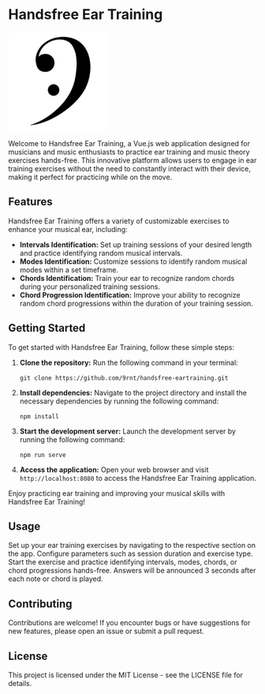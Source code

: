 # Handsfree Ear Training

<img src="src/assets/logo.png" alt="Handsfree Ear Training Logo" width="200"/>

Welcome to Handsfree Ear Training, a Vue.js web application designed for musicians and music enthusiasts to practice ear training and music theory exercises hands-free. This innovative platform allows users to engage in ear training exercises without the need to constantly interact with their device, making it perfect for practicing while on the move.

## Features

Handsfree Ear Training offers a variety of customizable exercises to enhance your musical ear, including:

- **Intervals Identification:** Set up training sessions of your desired length and practice identifying random musical intervals.
- **Modes Identification:** Customize sessions to identify random musical modes within a set timeframe.
- **Chords Identification:** Train your ear to recognize random chords during your personalized training sessions.
- **Chord Progression Identification:** Improve your ability to recognize random chord progressions within the duration of your training session.

## Getting Started

To get started with Handsfree Ear Training, follow these simple steps:

1. **Clone the repository:** Run the following command in your terminal:
    ```
    git clone https://github.com/9rnt/handsfree-eartraining.git
    ```

2. **Install dependencies:** Navigate to the project directory and install the necessary dependencies by running the following command:
    ```
    npm install
    ```

3. **Start the development server:** Launch the development server by running the following command:
    ```
    npm run serve
    ```

4. **Access the application:** Open your web browser and visit `http://localhost:8080` to access the Handsfree Ear Training application.

Enjoy practicing ear training and improving your musical skills with Handsfree Ear Training!

## Usage

Set up your ear training exercises by navigating to the respective section on the app.
Configure parameters such as session duration and exercise type.
Start the exercise and practice identifying intervals, modes, chords, or chord progressions hands-free.
Answers will be announced 3 seconds after each note or chord is played.

## Contributing

Contributions are welcome! If you encounter bugs or have suggestions for new features, please open an issue or submit a pull request.

## License

This project is licensed under the MIT License - see the LICENSE file for details.
